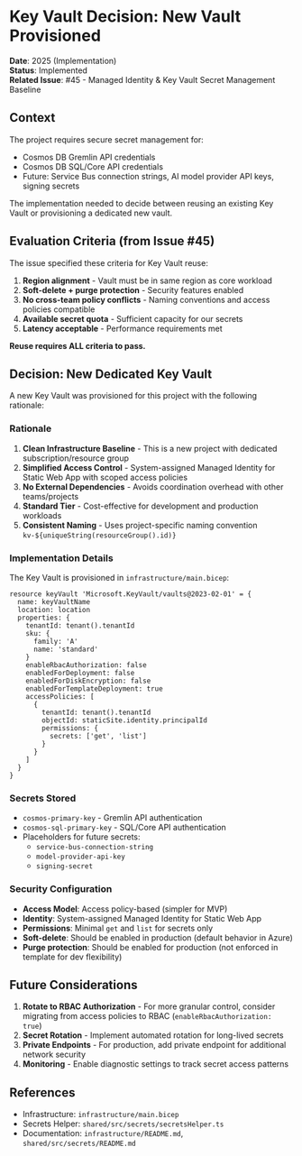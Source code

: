 # Key Vault Decision: New Vault Provisioned

**Date**: 2025 (Implementation)  
**Status**: Implemented  
**Related Issue**: #45 - Managed Identity & Key Vault Secret Management Baseline

## Context

The project requires secure secret management for:

- Cosmos DB Gremlin API credentials
- Cosmos DB SQL/Core API credentials
- Future: Service Bus connection strings, AI model provider API keys, signing secrets

The implementation needed to decide between reusing an existing Key Vault or provisioning a dedicated new vault.

## Evaluation Criteria (from Issue #45)

The issue specified these criteria for Key Vault reuse:

1. **Region alignment** - Vault must be in same region as core workload
2. **Soft-delete + purge protection** - Security features enabled
3. **No cross-team policy conflicts** - Naming conventions and access policies compatible
4. **Available secret quota** - Sufficient capacity for our secrets
5. **Latency acceptable** - Performance requirements met

**Reuse requires ALL criteria to pass.**

## Decision: New Dedicated Key Vault

A new Key Vault was provisioned for this project with the following rationale:

### Rationale

1. **Clean Infrastructure Baseline** - This is a new project with dedicated subscription/resource group
2. **Simplified Access Control** - System-assigned Managed Identity for Static Web App with scoped access policies
3. **No External Dependencies** - Avoids coordination overhead with other teams/projects
4. **Standard Tier** - Cost-effective for development and production workloads
5. **Consistent Naming** - Uses project-specific naming convention `kv-${uniqueString(resourceGroup().id)}`

### Implementation Details

The Key Vault is provisioned in `infrastructure/main.bicep`:

```bicep
resource keyVault 'Microsoft.KeyVault/vaults@2023-02-01' = {
  name: keyVaultName
  location: location
  properties: {
    tenantId: tenant().tenantId
    sku: {
      family: 'A'
      name: 'standard'
    }
    enableRbacAuthorization: false
    enabledForDeployment: false
    enabledForDiskEncryption: false
    enabledForTemplateDeployment: true
    accessPolicies: [
      {
        tenantId: tenant().tenantId
        objectId: staticSite.identity.principalId
        permissions: {
          secrets: ['get', 'list']
        }
      }
    ]
  }
}
```

### Secrets Stored

- `cosmos-primary-key` - Gremlin API authentication
- `cosmos-sql-primary-key` - SQL/Core API authentication
- Placeholders for future secrets:
    - `service-bus-connection-string`
    - `model-provider-api-key`
    - `signing-secret`

### Security Configuration

- **Access Model**: Access policy-based (simpler for MVP)
- **Identity**: System-assigned Managed Identity for Static Web App
- **Permissions**: Minimal `get` and `list` for secrets only
- **Soft-delete**: Should be enabled in production (default behavior in Azure)
- **Purge protection**: Should be enabled for production (not enforced in template for dev flexibility)

## Future Considerations

1. **Rotate to RBAC Authorization** - For more granular control, consider migrating from access policies to RBAC (`enableRbacAuthorization: true`)
2. **Secret Rotation** - Implement automated rotation for long-lived secrets
3. **Private Endpoints** - For production, add private endpoint for additional network security
4. **Monitoring** - Enable diagnostic settings to track secret access patterns

## References

- Infrastructure: `infrastructure/main.bicep`
- Secrets Helper: `shared/src/secrets/secretsHelper.ts`
- Documentation: `infrastructure/README.md`, `shared/src/secrets/README.md`
